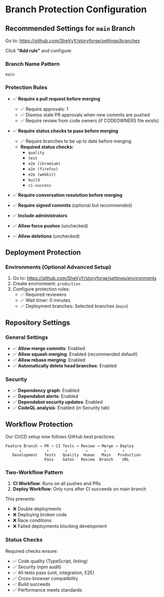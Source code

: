# Branch Protection Configuration

## Recommended Settings for `main` Branch

Go to: https://github.com/SheVyY/storyforge/settings/branches

Click **"Add rule"** and configure:

### Branch Name Pattern
```
main
```

### Protection Rules
- ✅ **Require a pull request before merging**
  - ✅ Require approvals: 1
  - ✅ Dismiss stale PR approvals when new commits are pushed
  - ✅ Require review from code owners (if CODEOWNERS file exists)

- ✅ **Require status checks to pass before merging**
  - ✅ Require branches to be up to date before merging
  - **Required status checks:**
    - `quality`
    - `test`  
    - `e2e (chromium)`
    - `e2e (firefox)`
    - `e2e (webkit)`
    - `build`
    - `ci-success`

- ✅ **Require conversation resolution before merging**

- ✅ **Require signed commits** (optional but recommended)

- ✅ **Include administrators**

- ✅ **Allow force pushes** (unchecked)

- ✅ **Allow deletions** (unchecked)

## Deployment Protection

### Environments (Optional Advanced Setup)
1. Go to: https://github.com/SheVyY/storyforge/settings/environments
2. Create environment: `production`
3. Configure protection rules:
   - ✅ Required reviewers
   - ✅ Wait timer: 0 minutes
   - ✅ Deployment branches: Selected branches (`main`)

## Repository Settings

### General Settings
- ✅ **Allow merge commits**: Enabled
- ✅ **Allow squash merging**: Enabled (recommended default)
- ✅ **Allow rebase merging**: Enabled
- ✅ **Automatically delete head branches**: Enabled

### Security
- ✅ **Dependency graph**: Enabled
- ✅ **Dependabot alerts**: Enabled  
- ✅ **Dependabot security updates**: Enabled
- ✅ **CodeQL analysis**: Enabled (in Security tab)

## Workflow Protection

Our CI/CD setup now follows GitHub best practices:

```
Feature Branch → PR → CI Tests → Review → Merge → Deploy
      ↓           ↓       ↓        ↓       ↓       ↓
   Development   Tests   Quality  Human   Main   Production
                 Pass    Gates   Review  Branch    URL
```

### Two-Workflow Pattern
1. **CI Workflow**: Runs on all pushes and PRs
2. **Deploy Workflow**: Only runs after CI succeeds on main branch

This prevents:
- ❌ Double deployments
- ❌ Deploying broken code
- ❌ Race conditions
- ❌ Failed deployments blocking development

### Status Checks
Required checks ensure:
- ✅ Code quality (TypeScript, linting)
- ✅ Security (npm audit)
- ✅ All tests pass (unit, integration, E2E)
- ✅ Cross-browser compatibility
- ✅ Build succeeds
- ✅ Performance meets standards